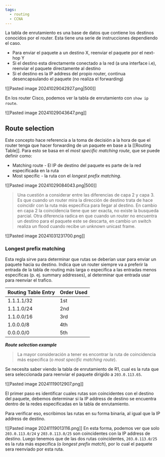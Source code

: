 ```yaml
---
tags:
  - routing
  - CCNA
---
```

La tabla de enrutamiento es una base de datos que contiene los destinos conocidos por el router. Esta tiene una serie de instrucciones dependiendo el caso.
- Para enviar el paquete a un destino X, reenviar el paquete por el next-hop Y
- Si el destino esta directamente conectado a la red (a una interface i.e), reenviar el paquete directamente al destino 
- Si el destino es la IP address del propio router, continua desencapsulando el paquete (no realiza el forwarding)

![[Pasted image 20241029042927.png|500]]

En los router Cisco, podemos ver la tabla de enrutamiento con `show ip route`. 

![[Pasted image 20241029043647.png]]

## Route selection
Este concepto hace referencia a la toma de decisión a la hora de que el router tenga que hacer forwarding de un paquete en base a la [[Routing Table]]. Para esto se basa en el _most specific matching route_, que se puede definir como:
- Matching route - El IP de destino del paquete es parte de la red especificada en la ruta 
- Most specific - la ruta con el _longest prefix matching_. 

![[Pasted image 20241029084043.png|500]]
> Una cuestión a considerar entre las diferencias de capa 2 y capa 3. Es que cuando un router mira la dirección de destino trata de hace coincidir con la ruta más especifica para llegar al destino. En cambio en capa 2 la coincidencia tiene que ser exacta, no existe la busqueda parcial. 
> Otra diferencia radica en que cuando un router no encuentra un destino para el paquete este se descarta, en cambio un switch realiza un flood cuando recibe un unknown unicast frame. 

![[Pasted image 20241031231700.png]]
### Longest prefix matching
Esta regla sirve para determinar que rutas se deberían usar para enviar un paquete hacia su destino. Indica que un router siempre va a preferir la entrada de la tabla de routing más larga o especifica a las entradas menos especificas (p. ej. summary addresses), al determinar que entrada usar para reenviar el trafico.

| Routing Table Entry | Order Used |
| ------------------- | ---------- |
| 1.1.1.1/32          | 1st        |
| 1.1.1.0/24          | 2nd        |
| 1.1.0.0/16          | 3rd        |
| 1.0.0.0/8           | 4th        |
| 0.0.0.0/0           | 5th        |

***Route selection example***
> La mayor consideración a tener es encontrar la ruta de coincidencia más especifica (o _most specific matching route_).

Se necesita saber viendo la tabla de enrutamiento de R1, cual es la ruta que sera seleccionada para reenviar el paquete dirigido a `203.0.113.65`.

![[Pasted image 20241119012907.png]]

El primer paso es identificar cuales rutas son coincidentes con el destino del paquete, debemos determinar si la IP address de destino se encuentra dentro de la redes especificadas en la tabla de enrutamiento.

Para verificar eso, escribimos las rutas en su forma binaria, al igual que la IP address de destino. 

![[Pasted image 20241119013116.png]]
En esta forma, podemos ver que solo `203.0.113.0/24` y `203.0.113.0/25` son coincidentes con la IP address de destino. Luego tenemos que de las dos rutas coincidentes, `203.0.113.0/25` es la ruta más especifica (o _longest prefix match_), por lo cual el paquete sera reenviado por esta ruta. 